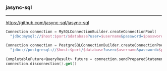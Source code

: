 ### jasync-sql
---
https://github.com/jasync-sql/jasync-sql

```kt
Connection connection = MySQLConnectionBuilder.createConnectionPool(
  "jdbc:mysql://$host:$port/$database?user=$username&password=$password");

Connection connection = PostgreSQLConnectionBuilder.createConnectionPool(
  "jdbc://postgresql://$host:$port/$database?user=$username&password=$password");
  
CompletableFuture<QueryResult> future = connection.sendPreparedStatement("select * from table");
connection.disconnection().get()

```

```
```

```
```


